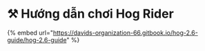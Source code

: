 # ⚒️ Hướng dẫn chơi Hog Rider

{% embed url="https://davids-organization-66.gitbook.io/hog-2.6-guide/hog-2.6-guide" %}
